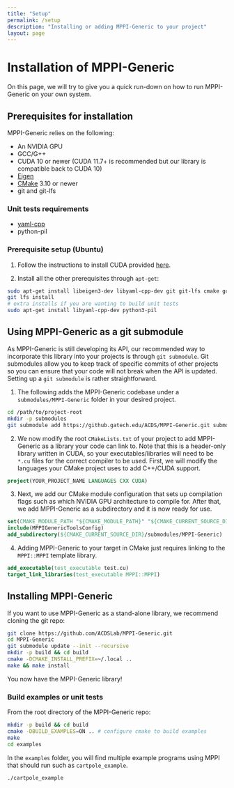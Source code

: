 ```yaml
---
title: "Setup"
permalink: /setup
description: "Installing or adding MPPI-Generic to your project"
layout: page
---
```


<!-- layout: page -->

# Installation of MPPI-Generic
On this page, we will try to give you a quick run-down on how to run MPPI-Generic on your own system.

## Prerequisites for installation
MPPI-Generic relies on the following:
* An NVIDIA GPU
* GCC/G++
* CUDA 10 or newer (CUDA 11.7+ is recommended but our library is compatible back to CUDA 10)
* [Eigen](https://eigen.tuxfamily.org/index.php?title=Main_Page)
* [CMake](https://cmake.org/) 3.10 or newer
* git and git-lfs

### Unit tests requirements
* [yaml-cpp](https://github.com/jbeder/yaml-cpp)
* python-pil

### Prerequisite setup (Ubuntu)
1. Follow the instructions to install CUDA provided [here](https://docs.nvidia.com/cuda/cuda-installation-guide-linux/index.html).

2. Install all the other prerequisites through `apt-get`:
```bash
sudo apt-get install libeigen3-dev libyaml-cpp-dev git git-lfs cmake gcc
git lfs install
# extra installs if you are wanting to build unit tests
sudo apt-get install libyaml-cpp-dev python3-pil
```

## Using MPPI-Generic as a git submodule
As MPPI-Generic is still developing its API, our recommended way to incorporate this library into your projects
is through `git submodule`.
Git submodules allow you to keep track of specific commits of other projects so you can ensure that your code
will not break when the API is updated.
Setting up a `git submodule` is rather straightforward.
1. The following adds the MPPI-Generic codebase under a `submodules/MPPI-Generic` folder in your desired project.
```bash
cd /path/to/project-root
mkdir -p submodules
git submodule add https://github.gatech.edu/ACDS/MPPI-Generic.git submodules/MPPI-Generic
```
2. We now modify the root `CMakeLists.txt` of your project to add MPPI-Generic as a library your code can link to.
Note that this is a header-only library written in CUDA, so your executables/libraries will need to be `*.cu` files
for the correct compiler to be used.
First, we will modify the languages your CMake project uses to add C++/CUDA support.
```cmake
project(YOUR_PROJECT_NAME LANGUAGES CXX CUDA)
```
3. Next, we add our CMake module configuration that sets up compilation flags such as which NVIDIA GPU architecture
to compile for. After that, we add MPPI-Generic as a subdirectory and it is now ready for use.
```cmake
set(CMAKE_MODULE_PATH "${CMAKE_MODULE_PATH}" "${CMAKE_CURRENT_SOURCE_DIR}/submodules/MPPI-Generic")
include(MPPIGenericToolsConfig)
add_subdirectory(${CMAKE_CURRENT_SOURCE_DIR}/submodules/MPPI-Generic)
```
4. Adding MPPI-Generic to your target in CMake just requires linking to the `MPPI::MPPI` template library.
```cmake
add_executable(test_executable test.cu)
target_link_libraries(test_executable MPPI::MPPI)
```

## Installing MPPI-Generic
If you want to use MPPI-Generic as a stand-alone library, we recommend cloning the git repo:
```bash
git clone https://github.com/ACDSLab/MPPI-Generic.git
cd MPPI-Generic
git submodule update --init --recursive
mkdir -p build && cd build
cmake -DCMAKE_INSTALL_PREFIX=~/.local ..
make && make install
```
You now have the MPPI-Generic library!

### Build examples or unit tests
From the root directory of the MPPI-Generic repo:
```bash
mkdir -p build && cd build
cmake -DBUILD_EXAMPLES=ON .. # configure cmake to build examples
make
cd examples
```
In the `examples` folder, you will find multiple example programs using MPPI that should run such as `cartpole_example`.
```bash
./cartpole_example
```
